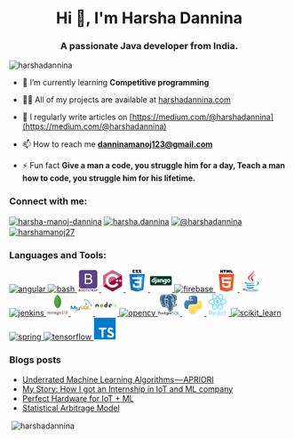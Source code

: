 <h1 align="center">Hi 👋, I'm Harsha Dannina</h1>
<h3 align="center">A passionate Java developer from India.</h3>

<p align="left"> <img src="https://komarev.com/ghpvc/?username=harshadannina&label=Profile%20views&color=0e75b6&style=flat" alt="harshadannina" /> </p>

- 🌱 I’m currently learning **Competitive programming**

- 👨‍💻 All of my projects are available at [harshadannina.com](harshadannina.com)

- 📝 I regularly write articles on [https://medium.com/@harshadannina](https://medium.com/@harshadannina)

- 📫 How to reach me **danninamanoj123@gmail.com**

- ⚡ Fun fact **Give a man a code, you struggle him for a day, Teach a man how to code, you struggle him for his lifetime.**


<h3 align="left">Connect with me:</h3>
<p align="left">
<a href="https://linkedin.com/in/harsha-manoj-dannina" target="blank"><img align="center" src="https://raw.githubusercontent.com/rahuldkjain/github-profile-readme-generator/master/src/images/icons/Social/linked-in-alt.svg" alt="harsha-manoj-dannina" height="30" width="40" /></a>
<a href="https://instagram.com/harsha.dannina" target="blank"><img align="center" src="https://raw.githubusercontent.com/rahuldkjain/github-profile-readme-generator/master/src/images/icons/Social/instagram.svg" alt="harsha.dannina" height="30" width="40" /></a>
<a href="https://medium.com/@harshadannina" target="blank"><img align="center" src="https://raw.githubusercontent.com/rahuldkjain/github-profile-readme-generator/master/src/images/icons/Social/medium.svg" alt="@harshadannina" height="30" width="40" /></a>
<a href="https://www.hackerrank.com/harshamanoj27" target="blank"><img align="center" src="https://raw.githubusercontent.com/rahuldkjain/github-profile-readme-generator/master/src/images/icons/Social/hackerrank.svg" alt="harshamanoj27" height="30" width="40" /></a>
</p>

<h3 align="left">Languages and Tools:</h3>
<p align="left"> <a href="https://angular.io" target="_blank"> <img src="https://angular.io/assets/images/logos/angular/angular.svg" alt="angular" width="40" height="40"/> </a> <a href="https://www.gnu.org/software/bash/" target="_blank"> <img src="https://www.vectorlogo.zone/logos/gnu_bash/gnu_bash-icon.svg" alt="bash" width="40" height="40"/> </a> <a href="https://getbootstrap.com" target="_blank"> <img src="https://raw.githubusercontent.com/devicons/devicon/master/icons/bootstrap/bootstrap-plain-wordmark.svg" alt="bootstrap" width="40" height="40"/> </a> <a href="https://www.w3schools.com/cpp/" target="_blank"> <img src="https://raw.githubusercontent.com/devicons/devicon/master/icons/cplusplus/cplusplus-original.svg" alt="cplusplus" width="40" height="40"/> </a> <a href="https://www.w3schools.com/css/" target="_blank"> <img src="https://raw.githubusercontent.com/devicons/devicon/master/icons/css3/css3-original-wordmark.svg" alt="css3" width="40" height="40"/> </a> <a href="https://www.djangoproject.com/" target="_blank"> <img src="https://raw.githubusercontent.com/devicons/devicon/master/icons/django/django-original.svg" alt="django" width="40" height="40"/> </a> <a href="https://firebase.google.com/" target="_blank"> <img src="https://www.vectorlogo.zone/logos/firebase/firebase-icon.svg" alt="firebase" width="40" height="40"/> </a> <a href="https://www.w3.org/html/" target="_blank"> <img src="https://raw.githubusercontent.com/devicons/devicon/master/icons/html5/html5-original-wordmark.svg" alt="html5" width="40" height="40"/> </a> <a href="https://www.java.com" target="_blank"> <img src="https://raw.githubusercontent.com/devicons/devicon/master/icons/java/java-original.svg" alt="java" width="40" height="40"/> </a> <a href="https://www.jenkins.io" target="_blank"> <img src="https://www.vectorlogo.zone/logos/jenkins/jenkins-icon.svg" alt="jenkins" width="40" height="40"/> </a> <a href="https://www.mongodb.com/" target="_blank"> <img src="https://raw.githubusercontent.com/devicons/devicon/master/icons/mongodb/mongodb-original-wordmark.svg" alt="mongodb" width="40" height="40"/> </a> <a href="https://www.mysql.com/" target="_blank"> <img src="https://raw.githubusercontent.com/devicons/devicon/master/icons/mysql/mysql-original-wordmark.svg" alt="mysql" width="40" height="40"/> </a> <a href="https://nodejs.org" target="_blank"> <img src="https://raw.githubusercontent.com/devicons/devicon/master/icons/nodejs/nodejs-original-wordmark.svg" alt="nodejs" width="40" height="40"/> </a> <a href="https://opencv.org/" target="_blank"> <img src="https://www.vectorlogo.zone/logos/opencv/opencv-icon.svg" alt="opencv" width="40" height="40"/> </a> <a href="https://www.postgresql.org" target="_blank"> <img src="https://raw.githubusercontent.com/devicons/devicon/master/icons/postgresql/postgresql-original-wordmark.svg" alt="postgresql" width="40" height="40"/> </a> <a href="https://www.python.org" target="_blank"> <img src="https://raw.githubusercontent.com/devicons/devicon/master/icons/python/python-original.svg" alt="python" width="40" height="40"/> </a> <a href="https://reactjs.org/" target="_blank"> <img src="https://raw.githubusercontent.com/devicons/devicon/master/icons/react/react-original-wordmark.svg" alt="react" width="40" height="40"/> </a> <a href="https://scikit-learn.org/" target="_blank"> <img src="https://upload.wikimedia.org/wikipedia/commons/0/05/Scikit_learn_logo_small.svg" alt="scikit_learn" width="40" height="40"/> </a> <a href="https://spring.io/" target="_blank"> <img src="https://www.vectorlogo.zone/logos/springio/springio-icon.svg" alt="spring" width="40" height="40"/> </a> <a href="https://www.tensorflow.org" target="_blank"> <img src="https://www.vectorlogo.zone/logos/tensorflow/tensorflow-icon.svg" alt="tensorflow" width="40" height="40"/> </a> <a href="https://www.typescriptlang.org/" target="_blank"> <img src="https://raw.githubusercontent.com/devicons/devicon/master/icons/typescript/typescript-original.svg" alt="typescript" width="40" height="40"/> </a> </p>


### Blogs posts
<!-- BLOG-POST-LIST:START -->
- [Underrated Machine Learning Algorithms — APRIORI](https://towardsdatascience.com/underrated-machine-learning-algorithms-apriori-1b1d7a8b7bc?source=rss-f12ee352c68c------2)
- [My Story: How I got an Internship in IoT and ML company](https://medium.com/@harshadannina/intern-story-e75b2eb37253?source=rss-f12ee352c68c------2)
- [Perfect Hardware for IoT + ML](https://medium.com/@harshadannina/perfect-hardware-for-iot-ml-7744b63bb5fe?source=rss-f12ee352c68c------2)
- [Statistical Arbitrage Model](https://medium.com/@harshadannina/statistical-arbitrage-model-256d1bc9b801?source=rss-f12ee352c68c------2)
<!-- BLOG-POST-LIST:END -->

<p>&nbsp;<img align="center" src="https://github-readme-stats.vercel.app/api?username=harshadannina&show_icons=true&hide_border=true&locale=en" alt="harshadannina" /></p>
